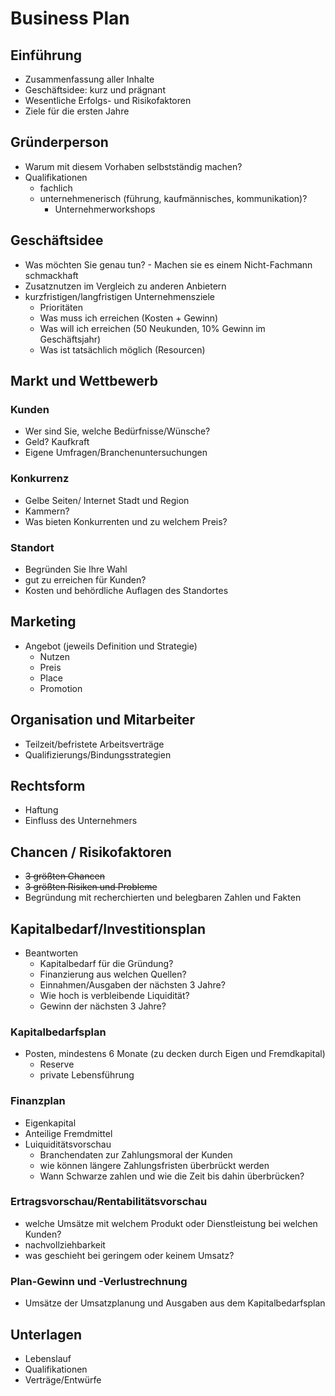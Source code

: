 # Business Plan
## Einführung
- Zusammenfassung aller Inhalte
- Geschäftsidee: kurz und prägnant
- Wesentliche Erfolgs- und Risikofaktoren
- Ziele für die ersten Jahre


## Gründerperson
- Warum mit diesem Vorhaben selbstständig machen?
- Qualifikationen
  - fachlich
  - unternehmenerisch (führung, kaufmännisches, kommunikation)?
    - Unternehmerworkshops

## Geschäftsidee
- Was möchten Sie genau tun? - Machen sie es einem Nicht-Fachmann schmackhaft
- Zusatznutzen im Vergleich zu anderen Anbietern
- kurzfristigen/langfristigen Unternehmensziele
  - Prioritäten
  - Was muss ich erreichen (Kosten + Gewinn)
  - Was will ich erreichen (50 Neukunden, 10% Gewinn im Geschäftsjahr)
  - Was ist tatsächlich möglich (Resourcen)

## Markt und Wettbewerb

### Kunden
- Wer sind Sie, welche Bedürfnisse/Wünsche?
- Geld? Kaufkraft
- Eigene Umfragen/Branchenuntersuchungen

### Konkurrenz
- Gelbe Seiten/ Internet Stadt und Region
- Kammern?
- Was bieten Konkurrenten und zu welchem Preis?

### Standort
- Begründen Sie Ihre Wahl
- gut zu erreichen für Kunden?
- Kosten und behördliche Auflagen des Standortes

## Marketing
- Angebot (jeweils Definition und Strategie)
  - Nutzen
  - Preis
  - Place
  - Promotion

## Organisation und Mitarbeiter
- Teilzeit/befristete Arbeitsverträge
- Qualifizierungs/Bindungsstrategien

## Rechtsform
- Haftung
- Einfluss des Unternehmers

## Chancen / Risikofaktoren
- ~~3 größten Chancen~~
- ~~3 größten Risiken und Probleme~~
- Begründung mit recherchierten und belegbaren Zahlen und Fakten

## Kapitalbedarf/Investitionsplan
- Beantworten
  - Kapitalbedarf für die Gründung?
  - Finanzierung aus welchen Quellen?
  - Einnahmen/Ausgaben der nächsten 3 Jahre?
  - Wie hoch is verbleibende Liquidität?
  - Gewinn der nächsten 3 Jahre?

### Kapitalbedarfsplan
- Posten, mindestens 6 Monate (zu decken durch Eigen und Fremdkapital)
  - Reserve
  - private Lebensführung

### Finanzplan
- Eigenkapital
- Anteilige Fremdmittel
- Luiquiditätsvorschau
  - Branchendaten zur Zahlungsmoral der Kunden
  - wie können längere Zahlungsfristen überbrückt werden
  - Wann Schwarze zahlen und wie die Zeit bis dahin überbrücken?

### Ertragsvorschau/Rentabilitätsvorschau
- welche Umsätze mit welchem Produkt oder Dienstleistung bei welchen Kunden?
- nachvollziehbarkeit
- was geschieht bei geringem oder keinem Umsatz?

### Plan-Gewinn und -Verlustrechnung
- Umsätze der Umsatzplanung und Ausgaben aus dem Kapitalbedarfsplan

## Unterlagen
- Lebenslauf
- Qualifikationen
- Verträge/Entwürfe
